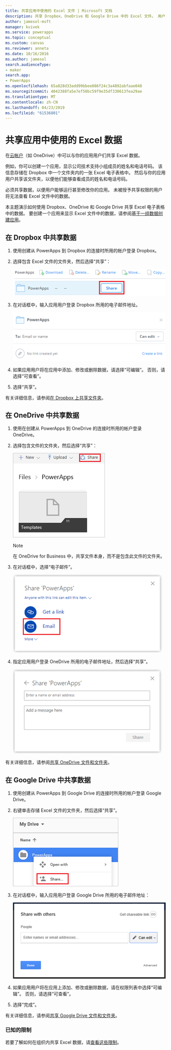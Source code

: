```yaml
---
title: 共享应用中使用的 Excel 文件 | Microsoft 文档
description: 共享 Dropbox、OneDrive 和 Google Drive 中的 Excel 文件。 用户可以编辑、查看文件和文件夹。
author: jamesol-msft
manager: kvivek
ms.service: powerapps
ms.topic: conceptual
ms.custom: canvas
ms.reviewer: anneta
ms.date: 10/16/2016
ms.author: jamesol
search.audienceType:
- maker
search.app:
- PowerApps
ms.openlocfilehash: 65a828d33add99bbee086f24c3a4892abfaae048
ms.sourcegitcommit: 4042388fa5e7ef50bc59f9e35df330613fea29ae
ms.translationtype: MT
ms.contentlocale: zh-CN
ms.lasthandoff: 04/23/2019
ms.locfileid: "61536801"
---
```

# <a name="share-excel-data-used-by-your-app"></a>共享应用中使用的 Excel 数据
在[云帐户](connections/cloud-storage-blob-connections.md)（如 OneDrive）中可以与你的应用用户们共享 Excel 数据。

例如，你可以创建一个应用，显示公司技术支持小组成员的姓名和电话号码。 该信息存储在 Dropbox 中一个文件夹内的一张 Excel 电子表格中。 然后与你的应用用户共享该文件夹，以便他们能够查看成员的姓名和电话号码。

必须共享数据，以便用户能够运行甚至修改你的应用。 未被授予共享权限的用户将无法查看 Excel 文件中的数据。

本主题演示如何使用 Dropbox、OneDrive 和 Google Drive 共享 Excel 电子表格中的数据。 要创建一个应用来显示 Excel 文件中的数据，请参阅[基于一组数据创建应用](get-started-create-from-data.md)。

## <a name="share-data-in-dropbox"></a>在 Dropbox 中共享数据
1. 使用创建从 PowerApps 到 Dropbox 的连接时所用的帐户登录 Dropbox。
2. 选择包含 Excel 文件的文件夹，然后选择“共享”：  
   
    ![共享命令](./media/share-app-data/dropbox-share.png)
3. 在对话框中，输入应用用户登录 Dropbox 所用的电子邮件地址。  
   
    ![Dropbox 上的共享](./media/share-app-data/dropbox-perms.png)
4. 如果应用用户将在应用中添加、修改或删除数据，请选择“可编辑”。 否则，请选择“可查看”。
5. 选择“共享”。

有关详细信息，请参阅[在 Dropbox 上共享文件夹](https://www.dropbox.com/en/help/19)。

## <a name="share-data-in-onedrive"></a>在 OneDrive 中共享数据
1. 使用在创建从 PowerApps 到 OneDrive 的连接时所用的帐户登录 OneDrive。
2. 选择包含文件的文件夹，然后选择“共享”：  
   
    ![共享命令](./media/share-app-data/onedrive-share.png)
   
    > [!NOTE]
   > 在 OneDrive for Business 中，共享文件本身，而不是包含此文件的文件夹。
3. 在对话框中，选择“电子邮件”。
   
    ![通过电子邮件共享](./media/share-app-data/onedrive-email.png)
4. 指定应用用户登录 OneDrive 所用的电子邮件地址，然后选择“共享”。  
   
    ![指定用户](./media/share-app-data/onedrive-perms.png)

有关详细信息，请参阅[共享 OneDrive 文件和文件夹](https://support.office.com/article/Share-OneDrive-files-and-folders-and-change-permissions-9fcc2f7d-de0c-4cec-93b0-a82024800c07)。

## <a name="share-data-in-google-drive"></a>在 Google Drive 中共享数据
1. 使用创建从 PowerApps 到 Google Drive 的连接时所用的帐户登录 Google Drive。
2. 右键单击存储 Excel 文件的文件夹，然后选择“共享”。  
   
    ![共享命令](./media/share-app-data/googledrive-share.png)
3. 在对话框中，输入应用用户登录 Google Drive 所用的电子邮件地址：  
   
    ![指定用户](./media/share-app-data/googledrive-perms.png)
4. 如果应用用户将在应用上添加、修改或删除数据，请在权限列表中选择“可编辑”。 否则，请选择“可查看”。
5. 选择“完成”。

有关详细信息，请参阅[共享 Google Drive 文件和文件夹](https://support.google.com/drive/answer/2494822)。

### <a name="known-limitations"></a>已知的限制
若要了解如何在组织内共享 Excel 数据，请[查看这些限制](connections/cloud-storage-blob-connections.md#known-limitations)。

